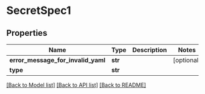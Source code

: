 # SecretSpec1

## Properties
Name | Type | Description | Notes
------------ | ------------- | ------------- | -------------
**error_message_for_invalid_yaml** | **str** |  | [optional] 
**type** | **str** |  | 

[[Back to Model list]](../README.md#documentation-for-models) [[Back to API list]](../README.md#documentation-for-api-endpoints) [[Back to README]](../README.md)

